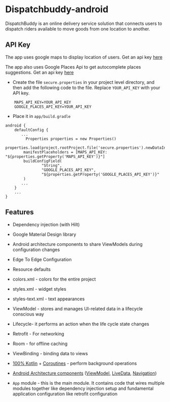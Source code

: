 # Dispatchbuddy-android

DispatchBuddy is an online delivery service solution that connects users to dispatch riders available to move goods from one location to another.

## API Key

The app uses google maps to display location of users. Get an api key [here](https://developers.google.com/maps/documentation/android-sdk/get-api-key)

The app also uses Google Places Api to get autocomplete places suggestions. Get an api key [here](https://developers.google.com/maps/documentation/places/android-sdk/get-api-key)

* Create the file `secure.properties` in your project level directory, and then add the following code to the file. Replace `YOUR_API_KEY` with your API key.
```
    MAPS_API_KEY=YOUR_API_KEY
    GOOGLE_PLACES_API_KEY=YOUR_API_KEY

```
* Place it in `app/build.gradle`
```
android {
    defaultConfig {
       ...
         Properties properties = new Properties()
        properties.load(project.rootProject.file('secure.properties').newDataInputStream())
        manifestPlaceholders = [MAPS_API_KEY: "${properties.getProperty('MAPS_API_KEY')}"]
        buildConfigField(
                "String",
                "GOOGLE_PLACES_API_KEY",
                "${properties.getProperty('GOOGLE_PLACES_API_KEY')}"
        )
       ...
    }
    ...
}
```

## Features

- Dependency injection (with Hilt)

- Google Material Design library

- Android architecture components to share ViewModels during configuration changes

- Edge To Edge Configuration

- Resource defaults

- colors.xml - colors for the entire project

- styles.xml - widget styles

- styles-text.xml - text appearances

- ViewModel - stores and manages UI-related data in a lifecycle conscious way

- Lifecycle- it performs an action when the life cycle state changes

- Retrofit - For networking

- Room - for offline caching

- ViewBinding - binding data to views

- [100% Kotlin](https://kotlinlang.org/) + [Coroutines](https://kotlinlang.org/docs/reference/coroutines-overview.html) - perform background operations


- [Android Architecture components](https://developer.android.com/topic/libraries/architecture) ([ViewModel](https://developer.android.com/topic/libraries/architecture/viewmodel), [LiveData](https://developer.android.com/topic/libraries/architecture/livedata), [Navigation](https://developer.android.com/jetpack/androidx/releases/navigation))

- `App` module - this is the main module. It contains code that wires multiple modules together like dependency injection setup and fundamental application configuration like retrofit configuration
